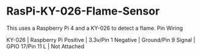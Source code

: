 # RasPi-KY-026-Flame-Sensor
This uses a Raspberry Pi 4 and a KY-026 to detect a flame.
Pin Wiring

KY-026   |   Raspberry Pi
Positive |   3.3v/Pin 1
Negative |   Ground/Pin 9
Signal   |   GPIO 17/Pin 11
L        |   Not Attached
